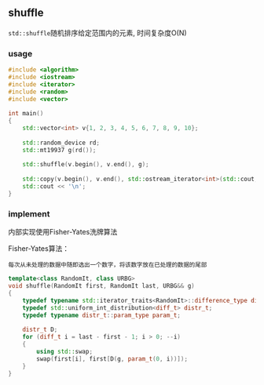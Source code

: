 ## shuffle

`std::shuffle`随机排序给定范围内的元素, 时间复杂度O(N)

### usage

```cpp
#include <algorithm>
#include <iostream>
#include <iterator>
#include <random>
#include <vector>
 
int main()
{
    std::vector<int> v{1, 2, 3, 4, 5, 6, 7, 8, 9, 10};
 
    std::random_device rd;
    std::mt19937 g(rd());
 
    std::shuffle(v.begin(), v.end(), g);
 
    std::copy(v.begin(), v.end(), std::ostream_iterator<int>(std::cout, " "));
    std::cout << '\n';
}
```

### implement

内部实现使用Fisher-Yates洗牌算法

Fisher-Yates算法：
    
    每次从未处理的数据中随即选出一个数字，将该数字放在已处理的数据的尾部

```cpp
template<class RandomIt, class URBG>
void shuffle(RandomIt first, RandomIt last, URBG&& g)
{
    typedef typename std::iterator_traits<RandomIt>::difference_type diff_t;
    typedef std::uniform_int_distribution<diff_t> distr_t;
    typedef typename distr_t::param_type param_t;
 
    distr_t D;
    for (diff_t i = last - first - 1; i > 0; --i)
    {
        using std::swap;
        swap(first[i], first[D(g, param_t(0, i))]);
    }
}
```
